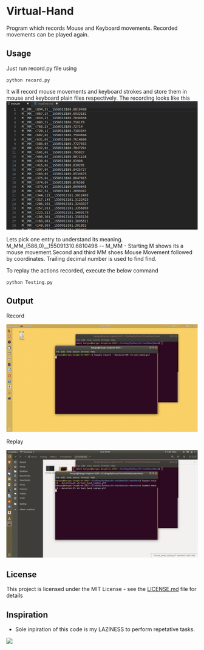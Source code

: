 # Virtual-Hand 

Program which records Mouse and Keyboard movements. Recorded movements can be played again. 


## Usage
Just run record.py file using 
```
python record.py
```
It will record mouse movements and keyboard strokes and store them in mouse and keyboard plain files respectively.
The recording looks like this
![](screenshots/mouse.png)

Lets pick one entry to understand its meaning.
M_MM_(586,0)__155091310.6810498 -- 
M_MM - Starting M shows its a mouse movement.Second and third MM shoes Mouse Movement followed by coordinates. Trailing decimal number is used to find find.

To replay the actions recorded, execute the below command
```
python Testing.py
```
## Output
Record 

![](screenshots/virtual_hand_record.gif)

Replay

![](screenshots/virtual_hand_replay.gif)

## License

This project is licensed under the MIT License - see the [LICENSE.md](LICENSE.md) file for details

## Inspiration

* Sole inpiration of this code is my LAZINESS to perform repetative tasks.

![](https://media.giphy.com/media/pVkmGyqYRt4qY/giphy.gif)
